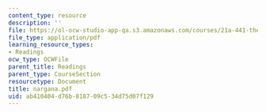 ```yaml
---
content_type: resource
description: ''
file: https://ol-ocw-studio-app-qa.s3.amazonaws.com/courses/21a-441-the-conquest-of-america-spring-2004/ab410404d76b818709c534d75d07f129_nargana.pdf
file_type: application/pdf
learning_resource_types:
- Readings
ocw_type: OCWFile
parent_title: Readings
parent_type: CourseSection
resourcetype: Document
title: nargana.pdf
uid: ab410404-d76b-8187-09c5-34d75d07f129
---
```

